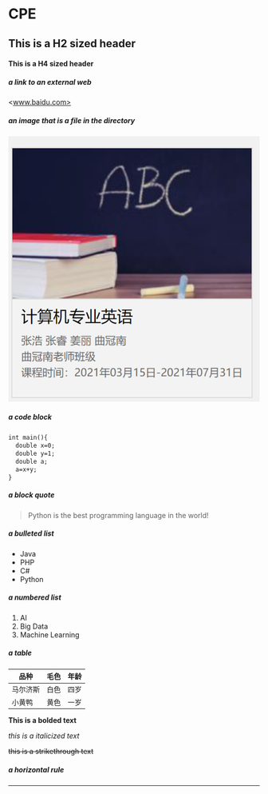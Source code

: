 # CPE
## This is a H2 sized header
#### This is a H4 sized header

##### a link to an external web
<www.baidu.com>
##### an image that is a file in the directory
  ![Image text](https://github.com/damao327/CPE/blob/main/image/testpic.png)
##### a code block
```
int main(){
  double x=0;
  double y=1;
  double a;
  a=x+y;
}
```
##### a block quote
> Python is the best programming language in the world!
##### a bulleted list
- Java
- PHP
- C#
- Python
##### a numbered list
1. AI
2. Big Data
3. Machine Learning
##### a table
品种|毛色|年龄
-|-|-
马尔济斯|白色|四岁
小黄鸭|黄色|一岁

**This is a bolded text**

_this is a italicized text_

~~this is a strikethrough text~~

##### a horizontal rule
---
